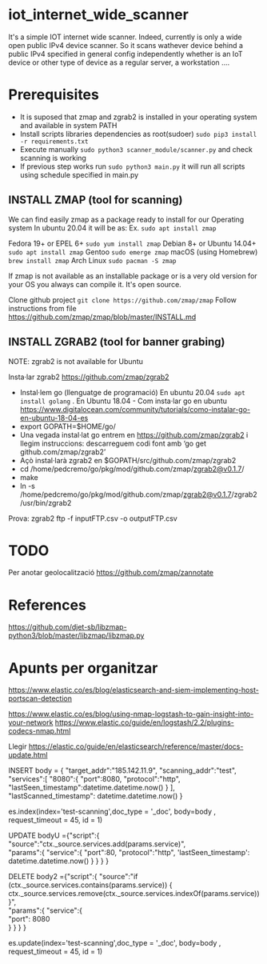 # iot_internet_wide_scanner
It's a simple IOT internet wide scanner. Indeed, currently is only a wide open public IPv4 device scanner. So it scans wathever device behind a public IPv4 specified in general config independently whether is an IoT device or other type of device as a regular server, a workstation .... 

# Prerequisites
- It is suposed that zmap and zgrab2 is installed in your operating system and available in system PATH
- Install scripts libraries dependencies as root(sudoer) `sudo pip3 install -r requirements.txt` 
- Execute manually `sudo python3 scanner_module/scanner.py` and check scanning is working 
- If previous step works run `sudo python3 main.py` it will run all scripts using schedule specified in main.py

## INSTALL ZMAP (tool for scanning)
We can find easily zmap as a package ready to install for our Operating system 
In ubuntu 20.04 it will be as:
Ex. `sudo apt install zmap`

Fedora 19+ or EPEL 6+	`sudo yum install zmap`
Debian 8+ or Ubuntu 14.04+	`sudo apt install zmap`
Gentoo	`sudo emerge zmap`
macOS (using Homebrew)	`brew install zmap`
Arch Linux	`sudo pacman -S zmap`

If zmap is not available as an installable package or is a very old version for your OS you always can compile it.
It's open source.

Clone github project `git clone https://github.com/zmap/zmap`
Follow instructions from file https://github.com/zmap/zmap/blob/master/INSTALL.md


## INSTALL ZGRAB2 (tool for banner grabing)

NOTE: zgrab2 is not available for Ubuntu 

Insta·lar zgrab2 https://github.com/zmap/zgrab2

- Instal·lem go (llenguatge de programació) En ubuntu 20.04 `sudo apt install golang` . En Ubuntu 18.04 - Com insta·lar go en ubuntu https://www.digitalocean.com/community/tutorials/como-instalar-go-en-ubuntu-18-04-es
- export GOPATH=$HOME/go/
- Una vegada instal·lat go entrem en  https://github.com/zmap/zgrab2 i llegim instruccions:
descarreguem codi font amb ‘go get github.com/zmap/zgrab2’
- Açò instal·larà zgrab2 en $GOPATH/src/github.com/zmap/zgrab2
- cd /home/pedcremo/go/pkg/mod/github.com/zmap/zgrab2@v0.1.7/
- make
- ln -s /home/pedcremo/go/pkg/mod/github.com/zmap/zgrab2@v0.1.7/zgrab2 /usr/bin/zgrab2

Prova: zgrab2 ftp -f inputFTP.csv -o outputFTP.csv


# TODO
Per anotar geolocalització
https://github.com/zmap/zannotate

# References
https://github.com/djet-sb/libzmap-python3/blob/master/libzmap/libzmap.py


# Apunts per organitzar

https://www.elastic.co/es/blog/elasticsearch-and-siem-implementing-host-portscan-detection

https://www.elastic.co/es/blog/using-nmap-logstash-to-gain-insight-into-your-network
https://www.elastic.co/guide/en/logstash/2.2/plugins-codecs-nmap.html

Llegir https://elastic.co/guide/en/elasticsearch/reference/master/docs-update.html

INSERT
body = {
    "target_addr":"185.142.11.9",
    "scanning_addr":"test",
    "services":[
        "8080":{
            "port":8080,
            "protocol":"http",
            "lastSeen_timestamp":datetime.datetime.now()
        }
    ],
    "lastScanned_timestamp": datetime.datetime.now()
}

es.index(index='test-scanning',doc_type = '_doc', body=body , request_timeout = 45, id = 1)


UPDATE 
bodyU ={"script":{
    "source":"ctx._source.services.add(params.service)",    
    "params":{
        "service":{
            "port":80,
            "protocol":"http",
            'lastSeen_timestamp': datetime.datetime.now()
          }
      }
    }
}

            
DELETE 
body2 ={"script":{
    "source":"if (ctx._source.services.contains(params.service)) { ctx._source.services.remove(ctx._source.services.indexOf(params.service)) }",    
    "params":{
      "service":{            
        "port": 8080            
       }
      }
    }
}

 
es.update(index='test-scanning',doc_type = '_doc', body=body , request_timeout = 45, id = 1)


